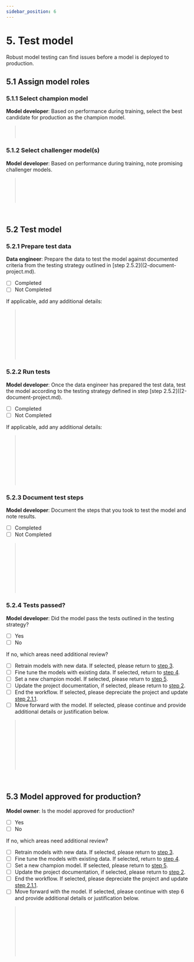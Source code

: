 ```yaml
---
sidebar_position: 6
---
```


# 5. Test model
Robust model testing can find issues before a model is deployed to production. 

## 5.1 Assign model roles
### 5.1.1 Select champion model
**Model developer**: Based on performance during training, select the best candidate for production as the champion model. 
> </br> 
> </br> 

### 5.1.2 Select challenger model(s)
**Model developer**: Based on performance during training, note promising challenger models. 
> </br> 
> </br> 
> </br> 
> </br> 
</br>

## 5.2 Test model

### 5.2.1 Prepare test data
**Data engineer**: Prepare the data to test the model against documented criteria from the testing strategy outlined in [step 2.5.2]((2-document-project.md). 

* [ ] Completed
* [ ] Not Completed

If applicable, add any additional details:

> </br> 
> </br> 
> </br> 
> </br> 
> </br> 
> </br> 
> </br> 
> </br> 

### 5.2.2 Run tests
**Model developer**: Once the data engineer has prepared the test data, test the model according to the testing strategy defined in step [step 2.5.2]((2-document-project.md). 

* [ ] Completed
* [ ] Not Completed

If applicable, add any additional details:

> </br> 
> </br> 
> </br> 
> </br> 
> </br> 
> </br> 
> </br> 
> </br> 

### 5.2.3 Document test steps
**Model developer**: Document the steps that you took to test the model and note results.

* [ ] Completed
* [ ] Not Completed

> </br> 
> </br> 
> </br> 
> </br> 
> </br> 
> </br> 
> </br> 
> </br> 

### 5.2.4 Tests passed?
**Model developer**: Did the model pass the tests outlined in the testing strategy?

* [ ] Yes
* [ ] No

If no, which areas need additional review?

* [ ]  Retrain models with new data. If selected, please return to [step 3](3-prepare-and-assess-data.md).
* [ ]  Fine tune the models with existing data. If selected, return to [step 4](4-train-model.md).
* [ ]  Set a new champion model. If selected, please return to [step 5](5-test-model.md).
* [ ]  Update the project documentation, if selected, please return to [step 2](2-document-project.md). 
* [ ]  End the workflow. If selected, please depreciate the project and update [step 2.1.1](2-document-project.md).
* [ ]  Move forward with the model. If selected, please continue and provide additional details or justification below. 

> </br> 
> </br> 
> </br> 
> </br> 
> </br> 
> </br> 
> </br> 
> </br> 
</br>

## 5.3 Model approved for production?
**Model owner**: Is the model approved for production?

* [ ] Yes
* [ ] No

If no, which areas need additional review?

* [ ]  Retrain models with new data. If selected, please return to [step 3](3-prepare-and-assess-data.md).
* [ ]  Fine tune the models with existing data. If selected, return to [step 4](4-train-model.md).
* [ ]  Set a new champion model. If selected, please return to [step 5](5-test-model.md).
* [ ]  Update the project documentation, if selected, please return to [step 2](2-document-project.md). 
* [ ]  End the workflow. If selected, please depreciate the project and update [step 2.1.1](2-document-project.md). 
* [ ]  Move forward with the model. If selected, please continue with step 6 and provide additional details or justification below. 

> </br> 
> </br> 
> </br> 
> </br> 
> </br> 
> </br> 
> </br> 
> </br> 

